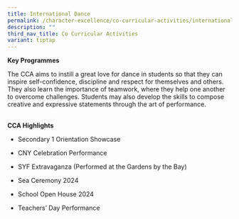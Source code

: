 ```yaml
---
title: International Dance
permalink: /character-excellence/co-curricular-activities/international-dance/
description: ""
third_nav_title: Co Curricular Activities
variant: tiptap
---
```

<p><strong>Key Programmes</strong>
</p>
<p>The CCA aims to instill a great love for dance in students so that they
can inspire self-confidence, discipline and respect for themselves and
others. They also learn the importance of teamwork, where they help one
another to overcome challenges. Students may also develop the skills to
compose creative and expressive statements through the art of performance.</p>
<p>
<br><strong>CCA Highlights</strong>
</p>
<ul>
<li>
<p>Secondary 1 Orientation Showcase</p>
</li>
<li>
<p>CNY Celebration Performance</p>
</li>
<li>
<p>SYF Extravaganza (Performed at the Gardens by the Bay)</p>
</li>
<li>
<p>Sea Ceremony 2024</p>
</li>
<li>
<p>School Open House 2024</p>
</li>
<li>
<p>Teachers’ Day Performance</p>
</li>
</ul>
<p></p>